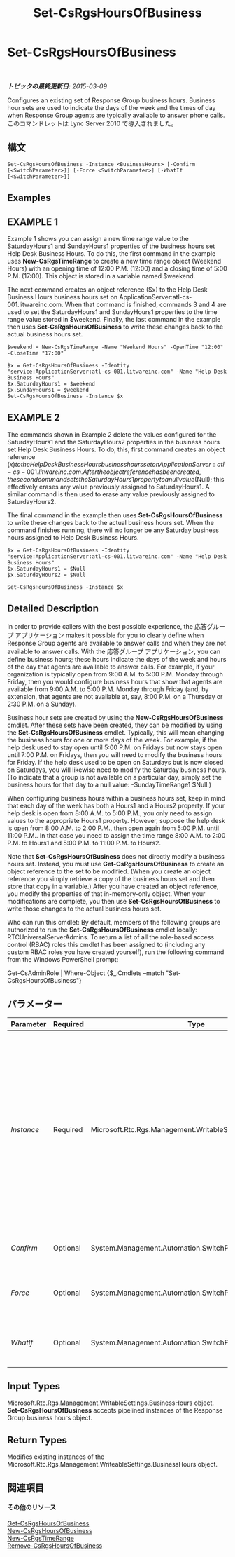 ﻿---
title: Set-CsRgsHoursOfBusiness
TOCTitle: Set-CsRgsHoursOfBusiness
ms:assetid: be976e84-00aa-46d5-94d3-527c4c9f3963
ms:mtpsurl: https://technet.microsoft.com/ja-jp/library/Gg412929(v=OCS.15)
ms:contentKeyID: 48273460
ms.date: 05/19/2016
mtps_version: v=OCS.15
ms.translationtype: HT
---

# Set-CsRgsHoursOfBusiness

 

_**トピックの最終更新日:** 2015-03-09_

Configures an existing set of Response Group business hours. Business hour sets are used to indicate the days of the week and the times of day when Response Group agents are typically available to answer phone calls. このコマンドレットは Lync Server 2010 で導入されました。

## 構文

    Set-CsRgsHoursOfBusiness -Instance <BusinessHours> [-Confirm [<SwitchParameter>]] [-Force <SwitchParameter>] [-WhatIf [<SwitchParameter>]]

## Examples

## EXAMPLE 1

Example 1 shows you can assign a new time range value to the SaturdayHours1 and SundayHours1 properties of the business hours set Help Desk Business Hours. To do this, the first command in the example uses **New-CsRgsTimeRange** to create a new time range object (Weekend Hours) with an opening time of 12:00 P.M. (12:00) and a closing time of 5:00 P.M. (17:00). This object is stored in a variable named $weekend.

The next command creates an object reference ($x) to the Help Desk Business Hours business hours set on ApplicationServer:atl-cs-001.litwareinc.com. When that command is finished, commands 3 and 4 are used to set the SaturdayHours1 and SundayHours1 properties to the time range value stored in $weekend. Finally, the last command in the example then uses **Set-CsRgsHoursOfBusiness** to write these changes back to the actual business hours set.

    $weekend = New-CsRgsTimeRange -Name "Weekend Hours" -OpenTime "12:00" -CloseTime "17:00"
    
    $x = Get-CsRgsHoursOfBusiness -Identity "service:ApplicationServer:atl-cs-001.litwareinc.com" -Name "Help Desk Business Hours"
    $x.SaturdayHours1 = $weekend
    $x.SundayHours1 = $weekend
    Set-CsRgsHoursOfBusiness -Instance $x

## EXAMPLE 2

The commands shown in Example 2 delete the values configured for the SaturdayHours1 and the SaturdayHours2 properties in the business hours set Help Desk Business Hours. To do, this, first command creates an object reference ($x) to the Help Desk Business Hours business hours set on ApplicationServer:atl-cs-001.litwareinc.com. After the object reference has been created, the second command sets the SaturdayHours1 property to a null value ($Null); this effectively erases any value previously assigned to SaturdayHours1. A similar command is then used to erase any value previously assigned to SaturdayHours2.

The final command in the example then uses **Set-CsRgsHoursOfBusiness** to write these changes back to the actual business hours set. When the command finishes running, there will no longer be any Saturday business hours assigned to Help Desk Business Hours.

    $x = Get-CsRgsHoursOfBusiness -Identity "service:ApplicationServer:atl-cs-001.litwareinc.com" -Name "Help Desk Business Hours"
    $x.SaturdayHours1 = $Null
    $x.SaturdayHours2 = $Null
    
    Set-CsRgsHoursOfBusiness -Instance $x

## Detailed Description

In order to provide callers with the best possible experience, the 応答グループ アプリケーション makes it possible for you to clearly define when Response Group agents are available to answer calls and when they are not available to answer calls. With the 応答グループ アプリケーション, you can define business hours; these hours indicate the days of the week and hours of the day that agents are available to answer calls. For example, if your organization is typically open from 9:00 A.M. to 5:00 P.M. Monday through Friday, then you would configure business hours that show that agents are available from 9:00 A.M. to 5:00 P.M. Monday through Friday (and, by extension, that agents are not available at, say, 8:00 P.M. on a Thursday or 2:30 P.M. on a Sunday).

Business hour sets are created by using the **New-CsRgsHoursOfBusiness** cmdlet. After these sets have been created, they can be modified by using the **Set-CsRgsHoursOfBusiness** cmdlet. Typically, this will mean changing the business hours for one or more days of the week. For example, if the help desk used to stay open until 5:00 P.M. on Fridays but now stays open until 7:00 P.M. on Fridays, then you will need to modify the business hours for Friday. If the help desk used to be open on Saturdays but is now closed on Saturdays, you will likewise need to modify the Saturday business hours. (To indicate that a group is not available on a particular day, simply set the business hours for that day to a null value: -SundayTimeRange1 $Null.)

When configuring business hours within a business hours set, keep in mind that each day of the week has both a Hours1 and a Hours2 property. If your help desk is open from 8:00 A.M. to 5:00 P.M., you only need to assign values to the appropriate Hours1 property. However, suppose the help desk is open from 8:00 A.M. to 2:00 P.M., then open again from 5:00 P.M. until 11:00 P.M.. In that case you need to assign the time range 8:00 A.M. to 2:00 P.M. to Hours1 and 5:00 P.M. to 11:00 P.M. to Hours2.

Note that **Set-CsRgsHoursOfBusiness** does not directly modify a business hours set. Instead, you must use **Get-CsRgsHoursOfBusiness** to create an object reference to the set to be modified. (When you create an object reference you simply retrieve a copy of the business hours set and then store that copy in a variable.) After you have created an object reference, you modify the properties of that in-memory-only object. When your modifications are complete, you then use **Set-CsRgsHoursOfBusiness** to write those changes to the actual business hours set.

Who can run this cmdlet: By default, members of the following groups are authorized to run the **Set-CsRgsHoursOfBusiness** cmdlet locally: RTCUniversalServerAdmins. To return a list of all the role-based access control (RBAC) roles this cmdlet has been assigned to (including any custom RBAC roles you have created yourself), run the following command from the Windows PowerShell prompt:

Get-CsAdminRole | Where-Object {$\_.Cmdlets –match "Set-CsRgsHoursOfBusiness"}

## パラメーター


<table>
<colgroup>
<col style="width: 25%" />
<col style="width: 25%" />
<col style="width: 25%" />
<col style="width: 25%" />
</colgroup>
<thead>
<tr class="header">
<th>Parameter</th>
<th>Required</th>
<th>Type</th>
<th>Description</th>
</tr>
</thead>
<tbody>
<tr class="odd">
<td><p><em>Instance</em></p></td>
<td><p>Required</p></td>
<td><p>Microsoft.Rtc.Rgs.Management.WritableSettings.BusinessHours</p></td>
<td><p>Object reference to the business hours set to be modified. An object reference is typically retrieved by using the <strong>Get-CsRgsHoursOfBusiness</strong> cmdlet and assigning the returned value to a variable; for example, this command returns an object reference to the Help Desk business hours set, and stores that object reference in a variable named $x:</p>
<p>$x = Get-CsRgsHoursOfBusiness -Identity service:ApplicationServer:atl-cs-001.litwareinc.com -Name &quot;Help Desk&quot;</p></td>
</tr>
<tr class="even">
<td><p><em>Confirm</em></p></td>
<td><p>Optional</p></td>
<td><p>System.Management.Automation.SwitchParameter</p></td>
<td><p>コマンドの実行前に確認メッセージが表示されます。</p></td>
</tr>
<tr class="odd">
<td><p><em>Force</em></p></td>
<td><p>Optional</p></td>
<td><p>System.Management.Automation.SwitchParameter</p></td>
<td><p>Suppresses the display of any non-fatal error message that might occur when running the command.</p></td>
</tr>
<tr class="even">
<td><p><em>WhatIf</em></p></td>
<td><p>Optional</p></td>
<td><p>System.Management.Automation.SwitchParameter</p></td>
<td><p>実際にコマンドを実行しなくてもコマンドの実行結果がわかります。</p></td>
</tr>
</tbody>
</table>


## Input Types

Microsoft.Rtc.Rgs.Management.WritableSettings.BusinessHours object. **Set-CsRgsHoursOfBusiness** accepts pipelined instances of the Response Group business hours object.

## Return Types

Modifies existing instances of the Microsoft.Rtc.Rgs.Management.WriteableSettings.BusinessHours object.

## 関連項目

#### その他のリソース

[Get-CsRgsHoursOfBusiness](get-csrgshoursofbusiness.md)  
[New-CsRgsHoursOfBusiness](new-csrgshoursofbusiness.md)  
[New-CsRgsTimeRange](new-csrgstimerange.md)  
[Remove-CsRgsHoursOfBusiness](remove-csrgshoursofbusiness.md)


